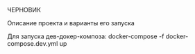 ЧЕРНОВИК

Описание проекта и варианты его запуска


Для запуска дев-докер-композа:
docker-compose -f docker-compose.dev.yml up